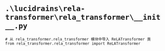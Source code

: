 # `.\lucidrains\rela-transformer\rela_transformer\__init__.py`

```
# 从 rela_transformer.rela_transformer 模块中导入 ReLATransformer 类
from rela_transformer.rela_transformer import ReLATransformer
```